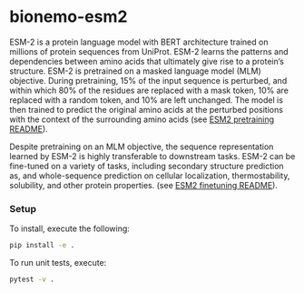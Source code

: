 # bionemo-esm2
ESM-2 is a protein language model with BERT architecture trained on millions of protein sequences from UniProt. ESM-2 learns the patterns and dependencies between amino acids that ultimately give rise to a protein’s structure. ESM-2 is pretrained on a masked language model (MLM) objective. During pretraining, 15% of the input sequence is perturbed, and within which 80% of the residues are replaced with a mask token, 10% are replaced with a random token, and 10% are left unchanged. The model is then trained to predict the original amino acids at the perturbed positions with the context of the surrounding amino acids (see [ESM2 pretraining README](../../docs/docs/user-guide/examples/bionemo-esm2/pretrain.md)).

Despite pretraining on an MLM objective, the sequence representation learned by ESM-2 is highly transferable to downstream tasks. ESM-2 can be fine-tuned on a variety of tasks, including secondary structure prediction as, and whole-sequence prediction on cellular localization, thermostability, solubility, and other protein properties. (see [ESM2 finetuning README](../../docs/docs/user-guide/examples/bionemo-esm2/finetune.md)).

### Setup
To install, execute the following:
```bash
pip install -e .
```

To run unit tests, execute:
```bash
pytest -v .
```
